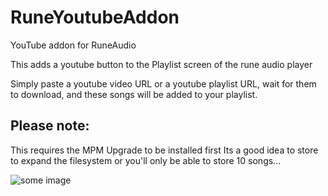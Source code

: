 # RuneYoutubeAddon
YouTube addon for RuneAudio

This adds a youtube button to the Playlist screen of the rune audio player

Simply paste a youtube video URL or a youtube playlist URL, wait for them to download, and these songs will be added to your playlist.


## Please note:
This requires the MPM Upgrade to be installed first
Its a good idea to store to expand the filesystem or you'll only be able to store 10 songs...

![some image](http://i.imgur.com/ZMBU3ft.png "Youtube addon")
